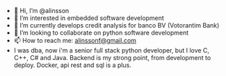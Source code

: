 - 👋 Hi, I’m @alinsson
- 👀 I’m interested in embedded software development
- 🌱 I’m currently develops credit analysis for banco BV (Votorantim Bank)
- 💞️ I’m looking to collaborate on python software development
- 📫 How to reach me: alinssonf@gmail.com
- I was dba, now i'm a senior full stack python developer, but I love C, C++, C# and Java. Backend is my strong point, from development to deploy. Docker, api rest and sql is a plus. 
<!---
alinsson/alinsson is a ✨ special ✨ repository because its `README.md` (this file) appears on your GitHub profile.
You can click the Preview link to take a look at your changes.
--->
